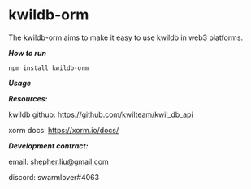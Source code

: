 # kwildb-orm
 The kwildb-orm aims to make it easy to use kwildb in web3 platforms.

***How to run***

    npm install kwildb-orm  

***Usage***
 
***Resources:***

   kwildb github: https://github.com/kwilteam/kwil_db_api
   
   xorm docs: https://xorm.io/docs/
   
***Development contract:***
  
   email: shepher.liu@gmail.com
   
   discord: swarmlover#4063
